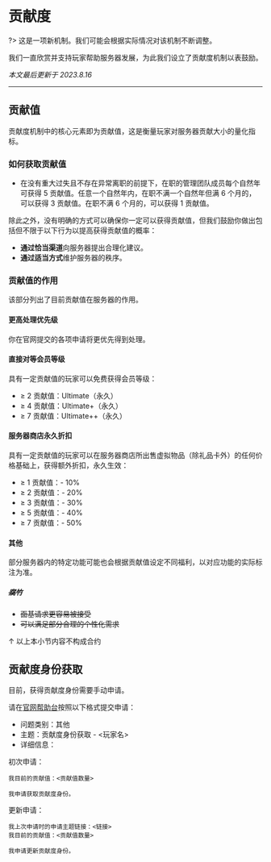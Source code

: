 # 贡献度

?> 这是一项新机制。我们可能会根据实际情况对该机制不断调整。

我们一直欣赏并支持玩家帮助服务器发展，为此我们设立了贡献度机制以表鼓励。

*本文最后更新于 2023.8.16*

----------

## 贡献值

贡献度机制中的核心元素即为贡献值，这是衡量玩家对服务器贡献大小的量化指标。

### 如何获取贡献值

- 在没有重大过失且不存在异常离职的前提下，在职的管理团队成员每个自然年可获得 5 贡献值。任意一个自然年内，在职不满一个自然年但满 6 个月的，可以获得 3 贡献值。在职不满 6 个月的，可以获得 1 贡献值。

除此之外，没有明确的方式可以确保你一定可以获得贡献值，但我们鼓励你做出包括但不限于以下行为以提高获得贡献值的概率：

- **通过恰当渠道**向服务器提出合理化建议。
- **通过适当方式**维护服务器的秩序。

### 贡献值的作用

该部分列出了目前贡献值在服务器的作用。

#### 更高处理优先级

你在官网提交的各项申请将更优先得到处理。

#### 直接对等会员等级

具有一定贡献值的玩家可以免费获得会员等级：

- ≥ 2 贡献值：Ultimate（永久）
- ≥ 4 贡献值：Ultimate+（永久）
- ≥ 7 贡献值：Ultimate++（永久）

#### 服务器商店永久折扣

具有一定贡献值的玩家可以在服务器商店所出售虚拟物品（除礼品卡外）的任何价格基础上，获得额外折扣，永久生效：

- ≥ 1 贡献值：- 10%
- ≥ 2 贡献值：- 20%
- ≥ 3 贡献值：- 30%
- ≥ 5 贡献值：- 40%
- ≥ 7 贡献值：- 50%

#### 其他

部分服务器内的特定功能可能也会根据贡献值设定不同福利，以对应功能的实际标注为准。

##### ~~腐竹~~

- ~~面基请求更容易被接受~~
- ~~可以满足部分合理的个性化需求~~

↑ 以上本小节内容不构成合约

## 贡献度身份获取

目前，获得贡献度身份需要手动申请。

请在[官网帮助台](https://usolia.net/support)按照以下格式提交申请：

- 问题类别：其他
- 主题：贡献度身份获取 - <玩家名>
- 详细信息：

初次申请：

```
我目前的贡献值：<贡献值数量>

我申请获取贡献度身份。
```

更新申请：

```
我上次申请时的申请主题链接：<链接>
我目前的贡献值：<贡献值数量>

我申请更新贡献度身份。
```